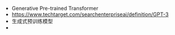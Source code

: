 - Generative Pre-trained Transformer
- https://www.techtarget.com/searchenterpriseai/definition/GPT-3
- 生成式预训练模型
-